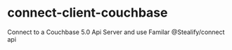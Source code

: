 # connect-client-couchbase
Connect to a Couchbase 5.0 Api Server and use Familar @Stealify/connect api
